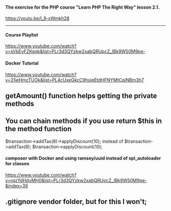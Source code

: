 #### The exercise for the PHP course "Learn PHP The Right Way" lesson 2.1.

https://youtu.be/I_9-xWmkh28

---

#### Course Playlist

https://www.youtube.com/watch?v=sVbEyFZKgqk&list=PLr3d3QYzkw2xabQRUpcZ_IBk9W50M9pe-

#### Docker Tutorial

https://www.youtube.com/watch?v=31ieHmcTUOk&list=PL4cUxeGkcC9hxjeEtdHFNYMtCpjNBm3h7

## getAmount() function helps getting the private methods

## You can chain methods if you use return $this in the method function

$transaction->addTax(8)->applyDiscount(10); instead of $transaction->addTax(8);
$transaction->applyDiscount(10);

#### composer with Docker and using ramsey/uuid instead of spl_autoloader for classes

https://www.youtube.com/watch?v=rqzYdHdyMH0&list=PLr3d3QYzkw2xabQRUpcZ_IBk9W50M9pe-&index=39

## .gitignore vendor folder, but for this I won't;
